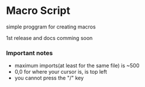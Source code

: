 # Macro Script

simple proggram for creating macros

1st release and docs comming soon

### Important notes

- maximum imports(at least for the same file) is ~500
- 0,0 for where your cursor is, is top left
- you cannot press the "/" key
